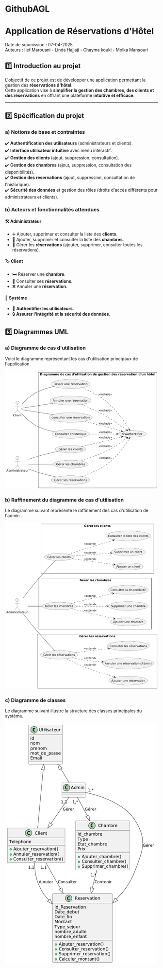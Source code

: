 # GithubAGL
#  Application de Réservations d'Hôtel  

 Date de soumission : 07-04-2025  
 Auteurs : Ilef Marouani - Linda Hajjaji - Chayma kouki - Molka Mansouri 



## 1️⃣ Introduction au projet  
L'objectif de ce projet est de développer une application permettant la gestion des **réservations d'hôtel**.  
Cette application vise à **simplifier la gestion des chambres, des clients et des réservations** en offrant une plateforme **intuitive et efficace**.  

---

## 2️⃣ Spécification du projet  

###  a) Notions de base et contraintes  
✔️ **Authentification des utilisateurs** (administrateurs et clients).  
✔️ **Interface utilisateur intuitive** avec menu interactif.  
✔️ **Gestion des clients** (ajout, suppression, consultation).  
✔️ **Gestion des chambres** (ajout, suppression, consultation des disponibilités).  
✔️ **Gestion des réservations** (ajout, suppression, consultation de l'historique).  
✔️ **Sécurité des données** et gestion des rôles (droits d'accès différents pour administrateurs et clients).  

###  b) Acteurs et fonctionnalités attendues  

#### 🛠 **Administrateur**  
- ➕ Ajouter, supprimer et consulter la liste des **clients**.  
- 🏨 Ajouter, supprimer et consulter la liste des **chambres**.  
- 📅 Gérer les **réservations** (ajouter, supprimer, consulter toutes les réservations).  

#### 🏷 **Client**  
- 🛏 Réserver une **chambre**.  
- 📜 Consulter ses **réservations**.  
- ❌ Annuler une **réservation**.  

#### 🔐 **Système**  
- 🔑 **Authentifier les utilisateurs**.  
- 🔒 **Assurer l'intégrité et la sécurité des données**.  

## 3️⃣ Diagrammes UML

### a) Diagramme de cas d'utilisation
Voici le diagramme représentant les cas d'utilisation principaux de l'application.

![Diagramme Cas d'Utilisation](Diagrammes/diag_cas_utilisation.png)

### b) Raffinement du diagramme de cas d'utilisation
Le diagramme suivant reprèsente le raffinement des cas d'utilisation de l'admin .

![Diagramme de Cas d'utilisation](Diagrammes\raffinement_cas_utilisation.png)

### c) Diagramme de classes
Le diagramme suivant illustre la structure des classes principales du système.

![Diagramme de Classes](Diagrammes/diag_classe.png)







